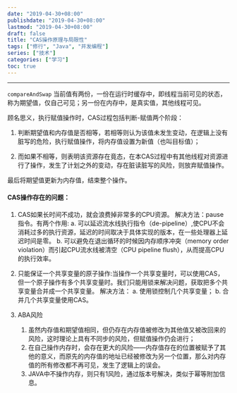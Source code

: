 ```yaml
---
date: "2019-04-30+08:00"
publishdate: "2019-04-30+08:00"
lastmod: "2019-04-30+08:00"
draft: false
title: "CAS操作原理与局限性"
tags: ["修行", "Java", "并发编程"]
series: ["技术"]
categories: ["学习"]
toc: true
---
```


---

`compareAndSwap` 
当前值有两份，一份在运行时缓存中，即线程当前可见的状态，称为期望值，仅自己可见；另一份在内存中，是真实值，其他线程可见。

顾名思义，执行赋值操作时，CAS过程包括判断-赋值两个阶段：
1. 判断期望值和内存值是否相等，若相等则认为该值未发生变动，在逻辑上没有脏写的危险，执行赋值操作，将内存值设置为新值（也叫目标值）；

2. 而如果不相等，则表明该资源存在竟态，在本CAS过程中有其他线程对资源进行了操作，发生了计划之外的变动，存在脏读脏写的风险，则放弃赋值操作。

最后将期望值更新为内存值，结束整个操作。



#### CAS操作存在的问题：

1. CAS如果长时间不成功，就会浪费掉非常多的CPU资源。
解决方法：pause指令。有两个作用:
a. 可以延迟流水线执行指令（de-pipeline）,使CPU不会消耗过多的执行资源，延迟的时间取决于具体实现的版本，在一些处理器上延迟时间是零。
b. 可以避免在退出循环的时候因内存顺序冲突（memory order violation）而引起CPU流水线被清空（CPU pipeline flush），从而提高CPU的执行效率。

2. 只能保证一个共享变量的原子操作:当操作一个共享变量时，可以使用CAS，但一个原子操作有多个共享变量时。我们只能用锁来解决问题，获取把多个共享变量合并成一个共享变量。
解决方法：
a. 使用锁控制几个共享变量；
b. 合并几个共享变量使用CAS。

3. ABA风险
    1. 虽然内存值和期望值相同，但仍存在内存值被修改为其他值又被改回来的风险，这时理论上具有不同步的风险，但赋值操作仍会进行；
    2.  在自己操作内存时，会存在更大的风险——内存值存在的位置被赋予了其他的意义，而原先的内存值的地址已经被修改为另一个位置，那么对内存值的所有修改都不再可见，发生了逻辑上的误会。
    3. JAVA中不操作内存，则只有1风险，通过版本号解决，类似于幂等附加信息。